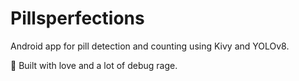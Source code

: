 # Pillsperfections

Android app for pill detection and counting using Kivy and YOLOv8.

💊 Built with love and a lot of debug rage.

